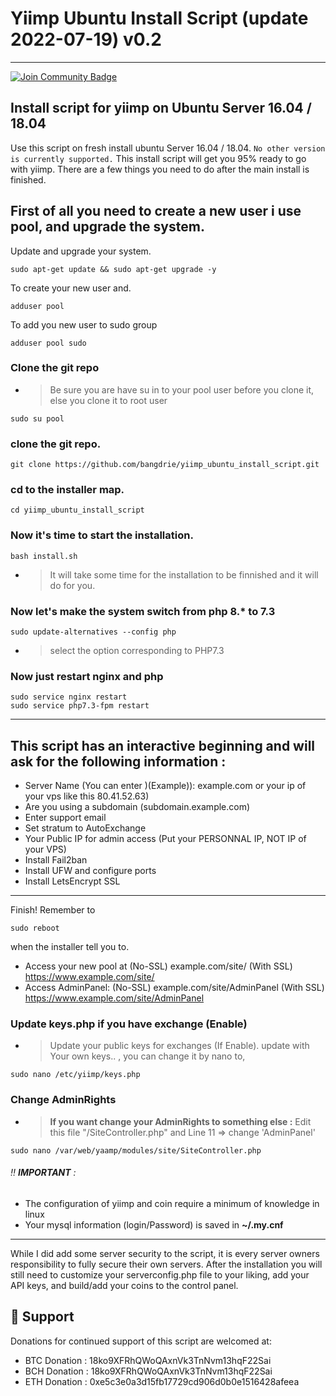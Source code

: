 # Yiimp Ubuntu Install Script (update 2022-07-19) v0.2
***********************************************
<a href="https://discord.gg/Usex7DQegN"><img src="https://img.shields.io/discord/904564600354254898.svg?style=flat&label=Discord %3C3%20&color=7289DA%22" alt="Join Community Badge"/></a>





###

## Install script for yiimp on Ubuntu Server 16.04 / 18.04

Use this script on fresh install ubuntu Server 16.04 / 18.04. ``` No other version is currently supported. ``` This install script will get you 95% ready to go with yiimp. There are a few things you need to do after the main install is finished.

## First of all you need to create a new user i use pool, and upgrade the system.

Update and upgrade your system.
```
sudo apt-get update && sudo apt-get upgrade -y
```
To create your new user and.
```
adduser pool
```
To add you new user to sudo group
```
adduser pool sudo
```
###

### Clone the git repo
- > Be sure you are have su in to your pool user before you clone it, else you clone it to root user

```
sudo su pool
```
### clone the git repo.
```
git clone https://github.com/bangdrie/yiimp_ubuntu_install_script.git
```
### cd to the installer map.
```
cd yiimp_ubuntu_install_script
```
### Now it's time to start the installation.
```
bash install.sh
```
- > It will take some time for the installation to be finnished and it will do for you.
### Now let's make the system switch from php 8.* to 7.3
```
sudo update-alternatives --config php
```
- > select the option corresponding to PHP7.3
### Now just restart nginx and php
```
sudo service nginx restart
sudo service php7.3-fpm restart
```

***********************************

## This script has an interactive beginning and will ask for the following information :

- Server Name (You can enter )(Example)): example.com or your ip of your vps like this 80.41.52.63)
- Are you using a subdomain (subdomain.example.com)
- Enter support email
- Set stratum to AutoExchange
- Your Public IP for admin access (Put your PERSONNAL IP, NOT IP of your VPS)
- Install Fail2ban
- Install UFW and configure ports
- Install LetsEncrypt SSL

***********************************

Finish! Remember to 
```
sudo reboot
```
when the installer tell you to.

- Access your new pool at (No-SSL) example.com/site/      (With SSL) https://www.example.com/site/
- Access AdminPanel: (No-SSL) example.com/site/AdminPanel (With SSL) https://www.example.com/site/AdminPanel


### Update keys.php if you have exchange (Enable)

- > Update your public keys for exchanges (If Enable). update with Your own keys.. , you can change it by nano to,
```
sudo nano /etc/yiimp/keys.php
```
### Change AdminRights

- > **If you want change your AdminRights to something else :** Edit this file "/SiteController.php" and Line 11 => change 'AdminPanel'

```
sudo nano /var/web/yaamp/modules/site/SiteController.php
```
###### :bangbang: **IMPORTANT** : 

- The configuration of yiimp and coin require a minimum of knowledge in linux
- Your mysql information (login/Password) is saved in **~/.my.cnf**

*****************************************************************************

While I did add some server security to the script, it is every server owners responsibility to fully secure their own servers. After the installation you will still need to customize your serverconfig.php file to your liking, add your API keys, and build/add your coins to the control panel.

## 🎁 Support

Donations for continued support of this script are welcomed at:

- BTC Donation : 18ko9XFRhQWoQAxnVk3TnNvm13hqF22Sai
- BCH Donation : 18ko9XFRhQWoQAxnVk3TnNvm13hqF22Sai
- ETH Donation : 0xe5c3e0a3d15fb17729cd906d0b0e1516428afeea

